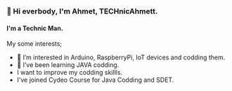 <h3>👋 Hi everbody, I'm Ahmet, TECHnicAhmett.</h2>

<h4>I'm a Technic Man. </h4>

My some interests;
- 👀 I’m interested in Arduino, RaspberryPi, IoT devices and codding them.
- 🌱 I’ve been learning JAVA codding.
-    I want to improve my codding skillls.
-    I've joined Cydeo Course for Java Codding and SDET.
<!---
- 💞️ I’m looking to collaborate on ...
- 📫 How to reach me ...
--->
<!---
technicahmett/technicahmett is a ✨ special ✨ repository because its `README.md` (this file) appears on your GitHub profile.
You can click the Preview link to take a look at your changes...
--->
